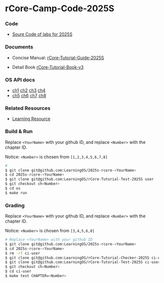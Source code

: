 # rCore-Camp-Code-2025S

### Code
- [Soure Code of labs for 2025S](https://github.com/LearningOS/rCore-Camp-Code-2025S)
### Documents

- Concise Manual: [rCore-Tutorial-Guide-2025S](https://LearningOS.github.io/rCore-Tutorial-Guide-2025S/)

- Detail Book [rCore-Tutorial-Book-v3](https://rcore-os.github.io/rCore-Tutorial-Book-v3/)


### OS API docs
- [ch1](https://learningos.github.io/rCore-Camp-Code-2025S/ch1/os/index.html) [ch2](https://learningos.github.io/rCore-Camp-Code-2025S/ch2/os/index.html) [ch3](https://learningos.github.io/rCore-Camp-Code-2025S/ch3/os/index.html) [ch4](https://learningos.github.io/rCore-Camp-Code-2025S/ch4/os/index.html)
- [ch5](https://learningos.github.io/rCore-Camp-Code-2025S/ch5/os/index.html) [ch6](https://learningos.github.io/rCore-Camp-Code-2025S/ch6/os/index.html) [ch7](https://learningos.github.io/rCore-Camp-Code-2025S/ch7/os/index.html) [ch8](https://learningos.github.io/rCore-Camp-Code-2025S/ch8/os/index.html)


### Related Resources
- [Learning Resource](https://github.com/LearningOS/rust-based-os-comp2022/blob/main/relatedinfo.md)


### Build & Run

Replace `<YourName>` with your github ID, and replace `<Number>` with the chapter ID.

Notice: `<Number>` is chosen from `[1,2,3,4,5,6,7,8]`

```bash
# 
$ git clone git@github.com:LearningOS/2025s-rcore-<YourName>
$ cd 2025s-rcore-<YourName>
$ git clone git@github.com:LearningOS/rCore-Tutorial-Test-2025S user
$ git checkout ch<Number>
$ cd os
$ make run
```

### Grading

Replace `<YourName>` with your github ID, and replace `<Number>` with the chapter ID.

Notice: `<Number>` is chosen from `[3,4,5,6,8]`

```bash
# Replace <YourName> with your github ID 
$ git clone git@github.com:LearningOS/2025s-rcore-<YourName>
$ cd 2025s-rcore-<YourName>
$ rm -rf ci-user
$ git clone git@github.com:LearningOS/rCore-Tutorial-Checker-2025S ci-user
$ git clone git@github.com:LearningOS/rCore-Tutorial-Test-2025S ci-user/user
$ git checkout ch<Number>
$ cd ci-user
$ make test CHAPTER=<Number>
```
